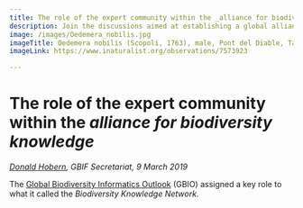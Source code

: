 ```yaml
---
title: The role of the expert community within the _alliance for biodiversity knowledge_
description: Join the discussions aimed at establishing a global alliance for biodiversity knowledge
image: /images/Oedemera_nobilis.jpg
imageTitle: Oedemera nobilis (Scopoli, 1763), male, Pont del Diable, Tarragona, Spain, 14 May 2013. Photo by Donald Hobern CC BY 4.0.
imageLink: https://www.inaturalist.org/observations/7573923

---
```

# The role of the expert community within the _alliance for biodiversity knowledge_
_[Donald Hobern](mailto:dhobern@gbif.org), GBIF Secretariat, 9 March 2019_

The [Global Biodiversity Informatics Outlook](https://www.biodiversityinformatics.org/en/gbio/) (GBIO) assigned a key role to what it called the _Biodiversity Knowledge Network_.
